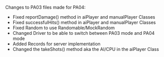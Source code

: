 Changes to PA03 files made for PA04:
- Fixed reportDamage() method in aiPlayer and manualPlayer Classes
- Fixed successfulHits() method in aiPlayer and manualPlayer Classes
- Fixed Random to use Randomable/MockRandom
- Changed Driver to be able to switch between PA03 mode and PA04 mode
- Added Records for server implementation
- Changed the takeShots() method aka the AI/CPU in the aiPlayer Class

